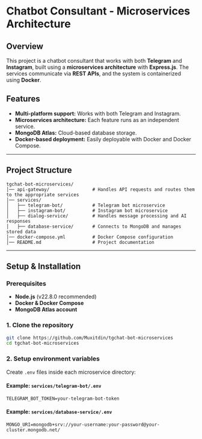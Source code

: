# Chatbot Consultant - Microservices Architecture

## Overview
This project is a chatbot consultant that works with both **Telegram** and **Instagram**, built using a **microservices architecture** with **Express.js**. The services communicate via **REST APIs**, and the system is containerized using **Docker**.

## Features
- **Multi-platform support:** Works with both Telegram and Instagram.
- **Microservices architecture:** Each feature runs as an independent service.
- **MongoDB Atlas:** Cloud-based database storage.
- **Docker-based deployment:** Easily deployable with Docker and Docker Compose.

---

## Project Structure
```
tgchat-bot-microservices/
│── api-gateway/                # Handles API requests and routes them to the appropriate services
│── services/
│   ├── telegram-bot/           # Telegram bot microservice
│   ├── instagram-bot/          # Instagram bot microservice
│   ├── dialog-service/         # Handles message processing and AI responses
│   ├── database-service/       # Connects to MongoDB and manages stored data
│── docker-compose.yml          # Docker Compose configuration
│── README.md                   # Project documentation
```

---

## Setup & Installation
### Prerequisites
- **Node.js** (v22.8.0 recommended)
- **Docker & Docker Compose**
- **MongoDB Atlas account**

### 1. Clone the repository
```sh
git clone https://github.com/Muxitdin/tgchat-bot-microservices
cd tgchat-bot-microservices
```

### 2. Setup environment variables
Create `.env` files inside each microservice directory:
#### Example: `services/telegram-bot/.env`
```
TELEGRAM_BOT_TOKEN=your-telegram-bot-token
```
#### Example: `services/database-service/.env`
```
MONGO_URI=mongodb+srv://your-username:your-password@your-cluster.mongodb.net/
```